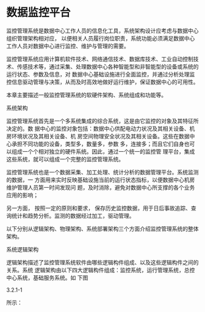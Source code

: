 # 数据监控平台

监控管理系统是数据中心工作人员的信息化工具，系统架构设计应考虑与数据中心组织管理架构相对应，以便相关人员履行岗位职责，系统功能必须满足数据中心工作人员对数据中心进行监控、维护与管理的需要。

监控管理系统应用计算机软件技术、网络通信技术、数据库技术、工业自动控制技术、传感技术等，通过采集、处理数据中心各种智能型和非智能型的设备或系统的运行状态、参数及信息，对数据中心基础设施进行全面监控，并通过分析处理监控信息驱动管理与决策，从而及时高效地做好运行维护，保证数据中心的可用性。

本章主要描述一般监控管理系统的软硬件架构、系统组成和功能等。

系统架构

监控管理系统首先是一个多系统集成的综合系统，这是由它监控的对象及其特征所决定的。数据中心的监控对象包括：数据中心供配电动力状况及其相关设备、机房环境状况及其相关设备、机房空间物理安全状况及其相关设备。这些在数据中心承担不同功能的设备，类型多，数量多，参数多，连接多；而且它们自身也可以组成一个个相对独立的硬件系统。因此，通过一个统一的监控管理平台，集成这些系统，就可以组成一个完整的监控管理系统。

监控管理系统也是一个数据采集、加工处理、统计分析的数据管理平台。系统监测的数据，一方面用来实时反映基础设施当前的运行状态指标，以便数据中心机房维护管理人员第一时间发现问题，及时消除，避免对数据中心所支撑的各个业务应用的影响；

另一方面，按照一定的原则和要求，保存历史监控数据，用于日后事故追踪、查询统计和趋势分析。监测的数据经过加工，驱动管理。

以下分别从逻辑架构、物理架构、系统部署架构三个方面介绍监控管理系统的整体架构。



系统逻辑架构



 



逻辑架构描述了监控管理系统软件由哪些逻辑构件组成、以及这些逻辑构件之间的关系。系统逻辑架构由以下四大逻辑构件组成：监控系统，运行管理系统，总控中心系统，基础服务系统。如下图



3.2.1-1



所示：



  

  

  



